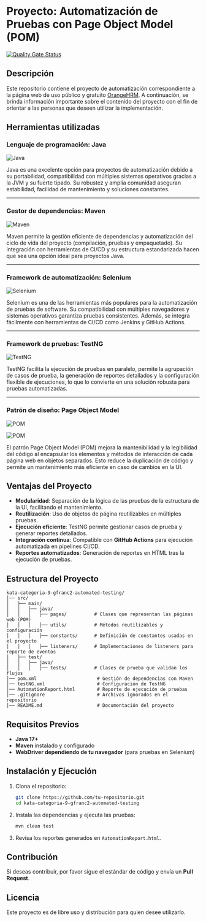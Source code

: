 # Proyecto: Automatización de Pruebas con Page Object Model (POM)

[![Quality Gate Status](https://sonarcloud.io/api/project_badges/measure?project=bbog-ob-automated-testing&metric=alert_status&token=15056f4f194e0c3dc8318b8a227e13750ddf4f07)](https://sonarcloud.io/summary/new_code?id=bbog-ob-automated-testing)

## Descripción

Este repositorio contiene el proyecto de automatización correspondiente a la página web de uso público y gratuito [OrangeHRM](https://opensource-demo.orangehrmlive.com/web/index.php/auth/login). A continuación, se brinda información importante sobre el contenido del proyecto con el fin de orientar a las personas que deseen utilizar la implementación.

## Herramientas utilizadas

### Lenguaje de programación: Java

![Java](https://img.shields.io/badge/Java-17-orange)

Java es una excelente opción para proyectos de automatización debido a su portabilidad, compatibilidad con múltiples sistemas operativos gracias a la JVM y su fuerte tipado. Su robustez y amplia comunidad aseguran estabilidad, facilidad de mantenimiento y soluciones constantes.

---

### Gestor de dependencias: Maven

![Maven](https://img.shields.io/badge/Maven-3.8.1-blue)

Maven permite la gestión eficiente de dependencias y automatización del ciclo de vida del proyecto (compilación, pruebas y empaquetado). Su integración con herramientas de CI/CD y su estructura estandarizada hacen que sea una opción ideal para proyectos Java.

---

### Framework de automatización: Selenium

![Selenium](https://img.shields.io/badge/Selenium-4.29.0-yellow)

Selenium es una de las herramientas más populares para la automatización de pruebas de software. Su compatibilidad con múltiples navegadores y sistemas operativos garantiza pruebas consistentes. Además, se integra fácilmente con herramientas de CI/CD como Jenkins y GitHub Actions.

---

### Framework de pruebas: TestNG

![TestNG](https://img.shields.io/badge/TestNG-7.4.0-green)

TestNG facilita la ejecución de pruebas en paralelo, permite la agrupación de casos de prueba, la generación de reportes detallados y la configuración flexible de ejecuciones, lo que lo convierte en una solución robusta para pruebas automatizadas.

---

### Patrón de diseño: Page Object Model

![POM](https://img.shields.io/badge/POM-✔-blueviolet)

![POM](https://miro.medium.com/v2/resize:fit:720/format:webp/1*dJKK2i4-D_wCrvrXC4zczw.png)

El patrón Page Object Model (POM) mejora la mantenibilidad y la legibilidad del código al encapsular los elementos y métodos de interacción de cada página web en objetos separados. Esto reduce la duplicación de código y permite un mantenimiento más eficiente en caso de cambios en la UI.

## Ventajas del Proyecto

- **Modularidad**: Separación de la lógica de las pruebas de la estructura de la UI, facilitando el mantenimiento.
- **Reutilización**: Uso de objetos de página reutilizables en múltiples pruebas.
- **Ejecución eficiente**: TestNG permite gestionar casos de prueba y generar reportes detallados.
- **Integración continua**: Compatible con **GitHub Actions** para ejecución automatizada en pipelines CI/CD.
- **Reportes automatizados**: Generación de reportes en HTML tras la ejecución de pruebas.

## Estructura del Proyecto

```
kata-categoria-9-gfranc2-automated-testing/
│── src/
│   ├── main/
│   │   ├── java/
│   │   │   ├── pages/          # Clases que representan las páginas web (POM)
│   │   │   ├── utils/          # Métodos reutilizables y configuración
│   │   │   ├── constants/      # Definición de constantes usadas en el proyecto
│   │   │   ├── listeners/      # Implementaciones de listeners para reporte de eventos
│   ├── test/
│   │   ├── java/
│   │   │   ├── tests/          # Clases de prueba que validan los flujos
│── pom.xml                      # Gestión de dependencias con Maven
│── testNG.xml                   # Configuración de TestNG
│── AutomationReport.html        # Reporte de ejecución de pruebas
│── .gitignore                   # Archivos ignorados en el repositorio
│── README.md                    # Documentación del proyecto
```

## Requisitos Previos

- **Java 17+**
- **Maven** instalado y configurado
- **WebDriver dependiendo de tu navegador** (para pruebas en Selenium)

## Instalación y Ejecución

1. Clona el repositorio:
   ```sh
   git clone https://github.com/tu-repositorio.git
   cd kata-categoria-9-gfranc2-automated-testing
   ```
2. Instala las dependencias y ejecuta las pruebas:
   ```sh
   mvn clean test
   ```
3. Revisa los reportes generados en `AutomationReport.html`.

## Contribución

Si deseas contribuir, por favor sigue el estándar de código y envía un **Pull Request**.

## Licencia

Este proyecto es de libre uso y distribución para quien desee utilizarlo.



